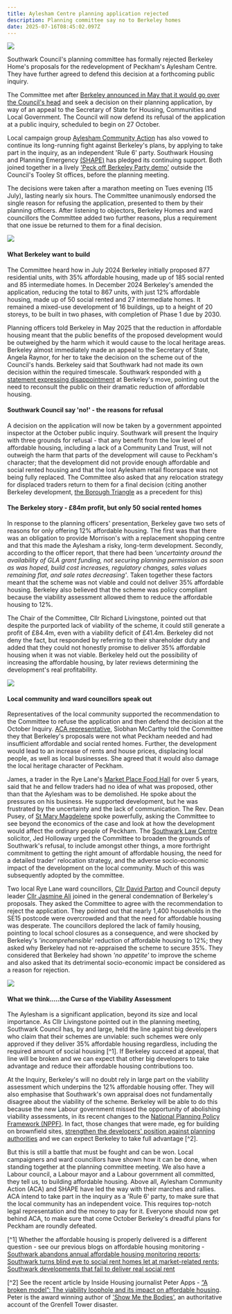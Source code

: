 ```yaml
---
title: Aylesham Centre planning application rejected
description: Planning committee say no to Berkeley homes
date: 2025-07-16T08:45:02.097Z
---
```

![](img/aylesham_june_2025.jpg)

Southwark Council's planning committee has formally rejected Berkeley Home's proposals for the redevelopment of Peckham's Aylesham Centre.  They have further agreed to defend this decision at a forthcoming public inquiry.  

The Committee met after [Berkeley announced in May that it would go over the Council's head](https://www.southwark.gov.uk/news/2025/statement-berkeley-homes-appeal-its-planning-application-aylesham-centre) and seek a decision on their planning application, by way of an appeal to the Secretary of State for Housing, Communities and Local Government.  The Council will now defend its refusal of the application at a public inquiry, scheduled to begin on 27 October.

Local campaign group [Aylesham Community Action](https://www.ayleshamcommunityaction.co.uk/ourcampaign) has also vowed to continue its long-running fight against Berkeley's plans, by applying to take part in the inquiry, as an independent 'Rule 6' party.  Southwark Housing and Planning Emergency [(SHAPE)](https://x.com/ShapeCoalition1) has pledged its continuing support.  Both joined together in a lively ['Peck off Berkeley Party demo'](https://x.com/ShapeCoalition1/status/1944436788480585784) outside the Council's Tooley St offices, before the planning meeting.

The decisions were taken after a marathon meeting on Tues evening (15 July), lasting nearly six hours.  The Committee unanimously endorsed the single reason for refusing the application, presented to them by their planning officers.  After listening to objectors, Berkeley Homes and ward councillors the Committee added two further reasons, plus a requirement that one issue be returned to them for a final decision.

![](img/aylesham_planning_committee_150725.jpg)

#### What Berkeley want to build

The Committee heard how in July  2024 Berkeley initially proposed 877 residential units, with 35% affordable housing, made up of 185 social rented and 85 intermediate homes. In December 2024 Berkeley's amended the application, reducing the total to  867 units, with just 12% affordable housing, made up of 50 social rented and 27 intermediate homes.  It remained a mixed-use development of 16 buildings, up to a height of 20 storeys, to be built in two phases, with completion of Phase 1 due by 2030.

Planning officers told Berkeley in May 2025 that the reduction in affordable housing meant that the public benefits of the proposed development would be outweighed by the harm which it would cause to the local heritage areas.  Berkeley almost immediately made an appeal to the Secretary of State, Angela Raynor, for her to take the decision on the scheme out of the Council's hands.  Berkeley  said that Southwark had not made its own decision within the required timescale.  Southwark responded with [a statement expressing disappointment](https://www.southwark.gov.uk/news/2025/statement-berkeley-homes-appeal-its-planning-application-aylesham-centre) at Berkeley's move, pointing out the need to reconsult the public on their dramatic reduction of affordable housing.[](https://www.southwark.gov.uk/news/2025/statement-berkeley-homes-appeal-its-planning-application-aylesham-centre)

#### Southwark Council say 'no!' - the reasons for refusal

A decision on the application will now be taken by a government appointed inspector at the October public inquiry. Southwark will present the Inquiry with three grounds for refusal -  that any benefit from the low level of affordable housing, including a lack of a Community Land Trust, will not outweigh the harm that parts of the development will cause to Peckham's character; that the development did not provide enough affordable and social rented housing and that the lost Aylesham retail floorspace was not being fully replaced.  The Committee also asked that any relocation strategy for displaced traders return to them for a final decision (citing another Berkeley development, [the Borough Triangle](https://southwarknews.co.uk/area/elephant-and-castle/elephant-castle-development-the-size-of-one-and-a-half-football-pitches-with-towers-44-storeys-high-gets-go-ahead/) as a precedent for this)

#### The Berkeley story - £84m profit, but only 50 social rented homes

In response to the planning officers' presentation, Berkeley gave two sets of reasons for only offering 12% affordable housing.  The first was that there was an obligation to provide Morrison's with a replacement shopping centre and that this made the Aylesham a risky, long-term development.  Secondly, according to the officer report, that there had been *'uncertainty around the availability of GLA grant funding, not securing planning permission as soon as was hoped, build cost increases, regulatory changes, sales values remaining flat, and sale rates decreasing'*.  Taken together these factors meant that the scheme was not viable and could not deliver 35% affordable housing.  Berkeley also believed that the scheme was policy compliant because the viability assessment allowed them to reduce the affordable housing to 12%.

The Chair of the Committee, Cllr Richard Livingstone, pointed out that despite the purported lack of viability of the scheme, it could still generate a profit of £84.4m, even with a viability deficit of £41.4m.  Berkeley did not deny the fact, but responded by referring to their shareholder duty and added that they could not honestly promise to deliver 35% affordable housing when it was not viable.  Berkeley held out the possibility of increasing the affordable housing, by later reviews determining the development's real profitability.

![](img/aylesham_or_para_314_150725.png)

#### Local community and ward councillors speak out

Representatives of the local community supported the recommendation to the Committee to refuse the application and then defend the decision at the October Inquiry.  [ACA representative](https://www.ayleshamcommunityaction.co.uk/ourcampaign), Siobhan McCarthy told the Committee they that Berkeley's proposals were not what Peckham needed and had insufficient affordable and social rented homes.  Further, the development would lead to an increase of rents and house prices, displacing local people, as well as local businesses.  She agreed that it would also damage the local heritage character of Peckham. 

James, a trader in the Rye Lane's [Market Place Food Hall](https://www.marketplacefoodhall.com/vendors) for over 5 years, said that he and fellow traders had no idea of what was proposed, other than that the Aylesham was to be demolished.  He spoke about the pressures on his business.  He supported development, but he was frustrated by the uncertainty and the lack of communication.  The Rev. Dean Pusey, of [St Mary Magdelene](https://www.stmaryspeckham.co.uk/) spoke powerfully, asking the Committee to see beyond the economics of the case and look at how the development would affect the ordinary people of Peckham. The [Southwark Law Centre](https://www.southwarklawcentre.org.uk/) solicitor, Jed Holloway urged the Committee to broaden the grounds of Southwark's refusal, to include amongst other things, a more forthright commitment to getting the right amount of affordable housing, the need for a detailed trader' relocation strategy, and the adverse socio-economic impact of the development on the local community.  Much  of this was subsequently adopted by the committee.  

Two local Rye Lane ward councillors, [Cllr David Parton](https://x.com/davidparton_?lang=en) and Council deputy leader [Cllr Jasmine Ali](https://x.com/Jasmine_Ali?ref_src=twsrc%5Egoogle%7Ctwcamp%5Eserp%7Ctwgr%5Eauthor) joined in the general condemnation of Berkeley's proposals.  They asked the Committee to agree with the recommendation to reject the application.  They pointed out that nearly 1,400 households in the SE15 postcode were overcrowded and that the need for affordable housing was desperate.  The councillors  deplored the lack of family housing, pointing to local school closures as a consequence, and were shocked by Berkeley's *'incomprehensible'* reduction of affordable housing to 12%; they asked why Berkeley had not re-appraised the scheme to secure 35%.  They considered that Berkeley had shown *'no appetite'* to improve the scheme and also asked that its detrimental socio-economic impact be considered as a reason for rejection.

![](img/aca_shape_logos.png)

#### What we think.....the Curse of the Viability Assessment

The Aylesham is a significant application, beyond its size and local importance.  As Cllr Livingstone pointed out in the planning meeting, Southwark Council has, by and large, held the line against big developers who claim that their schemes are unviable: such schemes were only approved if they deliver 35% affordable housing regardless, including the required amount of social housing [^1].  If Berkeley succeed at appeal, that line will be broken and we can expect that other big developers to take advantage and reduce their affordable housing contributions too.

At the Inquiry, Berkeley's will no doubt rely in large part on the viability assessment which underpins the 12% affordable housing offer.  They will also emphasise that Southwark's own appraisal does not fundamentally disagree about the viability of the scheme.  Berkeley will be able to do this because the new Labour government missed the opportunity of abolishing viability assessments, in its recent changes to the [National Planning Policy Framework (NPPF)](https://www.gov.uk/government/publications/national-planning-policy-framework--2).  In fact, those changes that were made, eg for building on brownfield sites, [strengthen the developers' position against planning authorities](https://www.savills.co.uk/blog/article/373774/residential-property/building-homes-on-brownfield-land--the-new-nppf-paragraph-125(c)-in-action.aspx) and we can expect Berkeley to take full advantage [^2].

But this is still a battle that must be fought and can be won.  Local campaigners and ward councillors have shown how it can be done, when standing together at the planning committee meeting. We also have a Labour council, a Labour mayor and a Labour government all committed, they tell us, to building affordable housing.  Above all, Aylesham Community Action (ACA) and SHAPE have led the way with their marches and rallies.  ACA intend to take part in the inquiry as a 'Rule 6' party, to make sure that the local community has an independent voice.  This requires top-notch legal representation and the money to pay for it.  Everyone should now get behind ACA, to make sure that come October Berkeley's dreadful plans for Peckham are roundly defeated.  

[^1] Whether the affordable housing is properly delivered is a different question - see our previous blogs on affordable housing monitoring - [Southwark abandons annual affordable housing monitoring reports](https://www.35percent.org/posts/southwark-abandon-annual-affordable-housing-monitoring-reports/); [Southwark turns blind eye to social rent homes let at market-related rents](https://www.35percent.org/posts/southwark-loses-social-rented-housing-from-new-development/); [Southwark developments that fail to deliver real social rent](https://www.35percent.org/posts/southwarks-new-developments-that-fail-to-deliver-social-rent/)

[^2] See the recent article by Inside Housing journalist Peter Apps - [“A broken model”: The viability loophole and its impact on affordable housing](https://thedeveloper.live/opinion/opinion/a-broken-model-the-viability-loophole-and-its-impact-on-affordable-housing).  Peter is the award winning author of ['Show Me the Bodies'](https://www.theguardian.com/books/2022/nov/03/show-me-the-bodies-how-we-let-grenfell-happen-by-peter-apps-review-a-devastating-account-of-failure), an authoritative account of the Grenfell Tower disaster.

[](https://thedeveloper.live/opinion/opinion/a-broken-model-the-viability-loophole-and-its-impact-on-affordable-housing)
